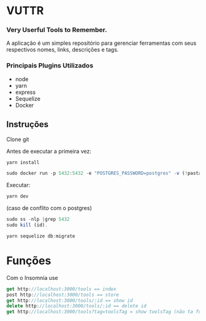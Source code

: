 # VUTTR
### Very Userful Tools to Remember. 
A aplicação é um simples repositório para gerenciar ferramentas 
com seus respectivos nomes, links, descrições e tags.
### Principais Plugins Utilizados
+ node
+ yarn
+ express
+ Sequelize
+ Docker



## Instruções
Clone git

Antes de executar a primeira vez:
```js
yarn install
```
```js
sudo docker run -p 5432:5432 -e "POSTGRES_PASSWORD=postgres" -v (!pasta do banco):/var/lib/postgresql/data -d postgres
```
Executar:
```js
yarn dev
```
(caso de conflito com o postgres)
```js
sudo ss -nlp |grep 5432
sudo kill (id).
```
```js
yarn sequelize db:migrate
```
# Funções
Com o Insomnia use 
```js
get http://localhost:3000/tools == index
post http://localhost:3000/tools == store
get http://localhost:3000/tools/:id == show id
delete http://localhost:3000/tools/:id == delete id
get http://localhost:3000/tools?tag=toolsTag = show toolsTag (não ta funfando :/ )
```
